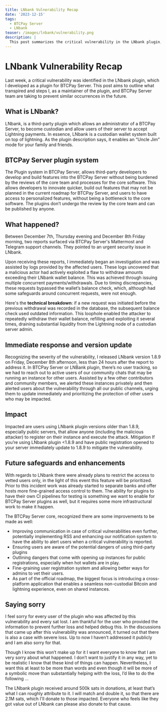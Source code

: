 ```yaml
---
title: LNbank Vulnerability Recap
date: '2023-12-15'
tags:
  - BTCPay Server
  - LNbank
teaser: /images/lnbank/vulnerability.png
description: |
  This post summarizes the critical vulnerability in the LNbank plugin, which got announced last week and how we intend to prevent something similar from happening in the future.
---
```

# LNbank Vulnerability Recap

Last week, a critical vulnerability was identified in the LNbank plugin, which I developed as a plugin for BTCPay Server. This post aims to outline what transpired and steps I, as a maintainer of the plugin, and BTCPay Server team are taking to prevent similar occurrences in the future.

## What is LNbank?

LNbank, is a third-party plugin which allows an administrator of a BTCPay Server, to become custodian and allow users of their server to accept Lightning payments. In essence, LNbank is a custodian wallet system built on top of lightning. As the plugin description says, it enables an “Uncle Jim” mode for your family and friends.

## BTCPay Server plugin system

The Plugin system in BTCPay Server, allows third-party developers to develop and build features into the BTCPay Server without being burdened by the reviews of the core team and processes for the core software. This allows developers to innovate quicker, build out features that may not be planned in the current roadmap for BTCPay Server, and users to have access to personalized features, without being a bottleneck to the core software. The plugins don’t undergo the review by the core team and can be published by anyone.

## What happened?

Between December 7th, Thursday evening and December 8th Friday morning, two reports surfaced via BTCPay Server's Mattermost and Telegram support channels. They pointed to an urgent security issue in LNbank.

Upon receiving these reports, I immediately began an investigation and was assisted by logs provided by the affected users. These logs uncovered that a malicious actor had actively exploited a flaw to withdraw amounts exceeding their LNbank wallet balance. This was achieved through issuing multiple concurrent payments/withdrawals. Due to timing discrepancies, these requests bypassed the wallet’s balance check, which, although had some safeguards around concurrent requests, were not enough.

Here's the **technical breakdown**: if a new request was initiated before the previous withdrawal was recorded in the database, the subsequent balance check used outdated information. This loophole enabled the attacker to repeatedly withdraw their wallet balance, refilling and exploiting it several times, draining substantial liquidity from the Lightning node of a custodian server admin.

## Immediate response and version update

Recognizing the severity of the vulnerability, I released LNbank version 1.8.9 on Friday, December 8th afternoon, less than 24 hours after the report to address it. In BTCPay Server or LNBank plugin, there’s no user tracking, so we had to reach out to active users of our community chats that may be running an instance for other users. Assisted by a few other contributors and community members, we alerted these instances privately and then alerted users about the vulnerability through all our public channels, urging them to update immediately and prioritizing the protection of other users who may be impacted.

## Impact

Impacted are users using LNbank plugin versions older than 1.8.9, especially public servers, that allow anyone (including the malicious attacker) to register on their instance and execute the attack.
Mitigation
If you’re using LNbank plugin <1.8.9 and have public registration opened to your server immediately update to 1.8.9 to mitigate the vulnerability.

## Future safeguards and enhancements

With regards to LNbank there were already plans to restrict the access to vetted users only, in the light of this event this feature will be prioritized. Prior to this incident work was already started to separate banks and offer hosts more fine-grained access control to them. The ability for plugins to have their own CI pipelines for testing is something we want to enable for BTCPay Server plugins as well, but it requires some more infrastructural work to make it happen.

The BTCPay Server core, recognized there are some improvements to be made as well:

- Improving communication in case of critical vulnerabilities even further, potentially implementing RSS and enhancing our notification system to have the ability to alert users when a critical vulnerability is reported.
- Ensuring users are aware of the potential dangers of using third-party plugins
- Outlining dangers that come with opening up instances for public registrations, especially when hot wallets are in play.
- Fine-graining user registration system and allowing better ways for admins to vet their users.
- As part of the official roadmap, the biggest focus is introducing a cross-platform application that enables a seamless non-custodial Bitcoin and lightning experience, even on shared instances.

## Saying sorry

I feel sorry for every user of the plugin who was affected by this vulnerability and every sat lost. I am thankful for the user who provided the information to prevent further loss and helped debug this.
In the discussions that came up after this vulnerability was announced, it turned out that there is also a case with severe loss. Up to now I haven’t addressed it publicly and I am also sorry for that.

Though I know this won’t make up for it I want everyone to know that I am very sorry about what happened. I don’t want to justify it in any way, yet to be realistic I know that these kind of things can happen. Nevertheless, I want this at least to be more than words and even though it will be more of a symbolic move than substantially helping with the loss, I’d like to do the following …

The LNbank plugin received around 500k sats in donations, at least that’s what I can roughly attribute to it. I will match and double it, so that there are 2.1M sats, which I'll donate to those impacted. Everyone who feels like they got value out of LNbank can please also donate to that cause.
